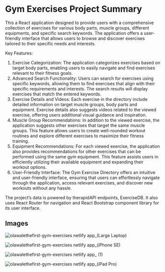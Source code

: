 # Gym Exercises Project Summary 
This a React application designed to provide users with a comprehensive collection of exercises for various body parts, muscle groups, different equipments, and specific search keywords. The application offers a user-friendly interface that allows users to browse and discover exercises tailored to their specific needs and interests.

Key Features:
1. Exercise Categorization: The application categorizes exercises based on target body parts, enabling users to easily navigate and find exercises relevant to their fitness goals.
2. Advanced Search Functionality: Users can search for exercises using specific keywords, allowing them to find exercises that align with their specific requirements and interests. The search results will display exercises that match the entered keywords.
3. Exercise Details and Videos: Each exercise in the directory include detailed information on target muscle groups, body parts and equipment. Exercise details also suggests videos related to the viewed exercise, offering users additional visual guidance and inspiration.
4. Muscle Group Recommendations: In addition to the viewed exercise, the application suggests other exercises that target the same muscle groups. This feature allows users to create well-rounded workout routines and explore different exercises to maximize their fitness training.
5. Equipment Recommendations: For each viewed exercise, the application also provides recommendations for other exercises that can be performed using the same gym equipment. This feature assists users in efficiently utilizing their available equipment and expanding their workout options.
6. User-Friendly Interface: The Gym Exercise Directory offers an intuitive and user-friendly interface, ensuring that users can effortlessly navigate through the application, access relevant exercises, and discover new workouts without any hassle.

The project’s data is powered by therapidAPI endpoints, ExerciseDB. It also uses React Router for navigation and React Bootstrap component library for its user interface. 


## Images

![olawalethefirst-gym-exercises netlify app_(Large Laptop)](https://github.com/olawalethefirst/gym_exercises/assets/66824020/6716e6b8-8e9c-4de2-963d-45dd91e440d8)

![olawalethefirst-gym-exercises netlify app_(iPhone SE)](https://github.com/olawalethefirst/gym_exercises/assets/66824020/3c36d2d9-0ec6-4089-abec-526c812aa143)

![olawalethefirst-gym-exercises netlify app_ (1)](https://github.com/olawalethefirst/gym_exercises/assets/66824020/f3330598-8d47-4d4e-a512-1d949259b4a7)

![olawalethefirst-gym-exercises netlify app_(iPad Pro)](https://github.com/olawalethefirst/gym_exercises/assets/66824020/83429e67-07c7-4f96-b968-58093df19462)
